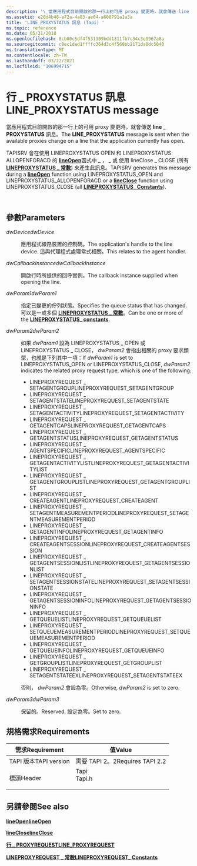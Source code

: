 ```yaml
---
description: '\_當應用程式目前開啟的那一行上的可用 proxy 變更時，就會傳送 line PROXYSTATUS 訊息。'
ms.assetid: e20d4b48-a72a-4a83-ae04-a608791a1a3a
title: 'LINE_PROXYSTATUS 訊息 (Tapi) '
ms.topic: reference
ms.date: 05/31/2018
ms.openlocfilehash: 8cb00c5df4f531309bdd1311fb7c34c3e9967a8a
ms.sourcegitcommit: c8ec1ded1ffffc364d3c4f560bb2171da0dc5040
ms.translationtype: MT
ms.contentlocale: zh-TW
ms.lasthandoff: 03/22/2021
ms.locfileid: "106994715"
---
```

# <a name="line_proxystatus-message"></a><span data-ttu-id="a03a3-103">行 \_ PROXYSTATUS 訊息</span><span class="sxs-lookup"><span data-stu-id="a03a3-103">LINE\_PROXYSTATUS message</span></span>

<span data-ttu-id="a03a3-104">當應用程式目前開啟的那一行上的可用 proxy 變更時，就會傳送 **line \_ PROXYSTATUS** 訊息。</span><span class="sxs-lookup"><span data-stu-id="a03a3-104">The **LINE\_PROXYSTATUS** message is sent when the available proxies change on a line that the application currently has open.</span></span>

<span data-ttu-id="a03a3-105">TAPISRV 會在使用 LINEPROXYSTATUS OPEN 和 LINEPROXYSTATUS ALLOPENFORACD 的 [**lineOpen**](/windows/desktop/api/Tapi/nf-tapi-lineopen)函式中 \_ ， \_ 或 [](/windows/desktop/api/Tapi/nf-tapi-lineclose)使用 lineClose \_ CLOSE (所有 [**LINEPROXYSTATUS \_ 常數**](lineproxystatus--constants.md)) 來產生此訊息。</span><span class="sxs-lookup"><span data-stu-id="a03a3-105">TAPISRV generates this message during a [**lineOpen**](/windows/desktop/api/Tapi/nf-tapi-lineopen) function using LINEPROXYSTATUS\_OPEN and LINEPROXYSTATUS\_ALLOPENFORACD or a [**lineClose**](/windows/desktop/api/Tapi/nf-tapi-lineclose) function using LINEPROXYSTATUS\_CLOSE (all [**LINEPROXYSTATUS\_ Constants**](lineproxystatus--constants.md)).</span></span>


```C++
            
```



## <a name="parameters"></a><span data-ttu-id="a03a3-106">參數</span><span class="sxs-lookup"><span data-stu-id="a03a3-106">Parameters</span></span>

<dl> <dt>

<span data-ttu-id="a03a3-107">*dwDevice*</span><span class="sxs-lookup"><span data-stu-id="a03a3-107">*dwDevice*</span></span> 
</dt> <dd>

<span data-ttu-id="a03a3-108">應用程式線路裝置的控制碼。</span><span class="sxs-lookup"><span data-stu-id="a03a3-108">The application's handle to the line device.</span></span> <span data-ttu-id="a03a3-109">這與代理程式處理常式相關。</span><span class="sxs-lookup"><span data-stu-id="a03a3-109">This relates to the agent handler.</span></span>

</dd> <dt>

<span data-ttu-id="a03a3-110">*dwCallbackInstance*</span><span class="sxs-lookup"><span data-stu-id="a03a3-110">*dwCallbackInstance*</span></span> 
</dt> <dd>

<span data-ttu-id="a03a3-111">開啟行時所提供的回呼實例。</span><span class="sxs-lookup"><span data-stu-id="a03a3-111">The callback instance supplied when opening the line.</span></span>

</dd> <dt>

<span data-ttu-id="a03a3-112">*dwParam1*</span><span class="sxs-lookup"><span data-stu-id="a03a3-112">*dwParam1*</span></span> 
</dt> <dd>

<span data-ttu-id="a03a3-113">指定已變更的佇列狀態。</span><span class="sxs-lookup"><span data-stu-id="a03a3-113">Specifies the queue status that has changed.</span></span> <span data-ttu-id="a03a3-114">可以是一或多個 [**LINEPROXYSTATUS \_ 常數**](lineproxystatus--constants.md)。</span><span class="sxs-lookup"><span data-stu-id="a03a3-114">Can be one or more of the [**LINEPROXYSTATUS\_ constants**](lineproxystatus--constants.md).</span></span>

</dd> <dt>

<span data-ttu-id="a03a3-115">*dwParam2*</span><span class="sxs-lookup"><span data-stu-id="a03a3-115">*dwParam2*</span></span> 
</dt> <dd>

<span data-ttu-id="a03a3-116">如果 *dwParam1* 設為 LINEPROXYSTATUS \_ OPEN 或 LINEPROXYSTATUS \_ CLOSE， *dwParam2* 會指出相關的 proxy 要求類型，也就是下列其中一項：</span><span class="sxs-lookup"><span data-stu-id="a03a3-116">If *dwParam1* is set to LINEPROXYSTATUS\_OPEN or LINEPROXYSTATUS\_CLOSE, *dwParam2* indicates the related proxy request type, which is one of the following:</span></span>

-   <span data-ttu-id="a03a3-117">LINEPROXYREQUEST \_ SETAGENTGROUP</span><span class="sxs-lookup"><span data-stu-id="a03a3-117">LINEPROXYREQUEST\_SETAGENTGROUP</span></span>
-   <span data-ttu-id="a03a3-118">LINEPROXYREQUEST \_ SETAGENTSTATE</span><span class="sxs-lookup"><span data-stu-id="a03a3-118">LINEPROXYREQUEST\_SETAGENTSTATE</span></span>
-   <span data-ttu-id="a03a3-119">LINEPROXYREQUEST \_ SETAGENTACTIVITY</span><span class="sxs-lookup"><span data-stu-id="a03a3-119">LINEPROXYREQUEST\_SETAGENTACTIVITY</span></span>
-   <span data-ttu-id="a03a3-120">LINEPROXYREQUEST \_ GETAGENTCAPS</span><span class="sxs-lookup"><span data-stu-id="a03a3-120">LINEPROXYREQUEST\_GETAGENTCAPS</span></span>
-   <span data-ttu-id="a03a3-121">LINEPROXYREQUEST \_ GETAGENTSTATUS</span><span class="sxs-lookup"><span data-stu-id="a03a3-121">LINEPROXYREQUEST\_GETAGENTSTATUS</span></span>
-   <span data-ttu-id="a03a3-122">LINEPROXYREQUEST \_ AGENTSPECIFIC</span><span class="sxs-lookup"><span data-stu-id="a03a3-122">LINEPROXYREQUEST\_AGENTSPECIFIC</span></span>
-   <span data-ttu-id="a03a3-123">LINEPROXYREQUEST \_ GETAGENTACTIVITYLIST</span><span class="sxs-lookup"><span data-stu-id="a03a3-123">LINEPROXYREQUEST\_GETAGENTACTIVITYLIST</span></span>
-   <span data-ttu-id="a03a3-124">LINEPROXYREQUEST \_ GETAGENTGROUPLIST</span><span class="sxs-lookup"><span data-stu-id="a03a3-124">LINEPROXYREQUEST\_GETAGENTGROUPLIST</span></span>
-   <span data-ttu-id="a03a3-125">LINEPROXYREQUEST \_ CREATEAGENT</span><span class="sxs-lookup"><span data-stu-id="a03a3-125">LINEPROXYREQUEST\_CREATEAGENT</span></span>
-   <span data-ttu-id="a03a3-126">LINEPROXYREQUEST \_ SETAGENTMEASUREMENTPERIOD</span><span class="sxs-lookup"><span data-stu-id="a03a3-126">LINEPROXYREQUEST\_SETAGENTMEASUREMENTPERIOD</span></span>
-   <span data-ttu-id="a03a3-127">LINEPROXYREQUEST \_ GETAGENTINFO</span><span class="sxs-lookup"><span data-stu-id="a03a3-127">LINEPROXYREQUEST\_GETAGENTINFO</span></span>
-   <span data-ttu-id="a03a3-128">LINEPROXYREQUEST \_ CREATEAGENTSESSION</span><span class="sxs-lookup"><span data-stu-id="a03a3-128">LINEPROXYREQUEST\_CREATEAGENTSESSION</span></span>
-   <span data-ttu-id="a03a3-129">LINEPROXYREQUEST \_ GETAGENTSESSIONLIST</span><span class="sxs-lookup"><span data-stu-id="a03a3-129">LINEPROXYREQUEST\_GETAGENTSESSIONLIST</span></span>
-   <span data-ttu-id="a03a3-130">LINEPROXYREQUEST \_ SETAGENTSESSIONSTATE</span><span class="sxs-lookup"><span data-stu-id="a03a3-130">LINEPROXYREQUEST\_SETAGENTSESSIONSTATE</span></span>
-   <span data-ttu-id="a03a3-131">LINEPROXYREQUEST \_ GETAGENTSESSIONINFO</span><span class="sxs-lookup"><span data-stu-id="a03a3-131">LINEPROXYREQUEST\_GETAGENTSESSIONINFO</span></span>
-   <span data-ttu-id="a03a3-132">LINEPROXYREQUEST \_ GETQUEUELIST</span><span class="sxs-lookup"><span data-stu-id="a03a3-132">LINEPROXYREQUEST\_GETQUEUELIST</span></span>
-   <span data-ttu-id="a03a3-133">LINEPROXYREQUEST \_ SETQUEUEMEASUREMENTPERIOD</span><span class="sxs-lookup"><span data-stu-id="a03a3-133">LINEPROXYREQUEST\_SETQUEUEMEASUREMENTPERIOD</span></span>
-   <span data-ttu-id="a03a3-134">LINEPROXYREQUEST \_ GETQUEUEINFO</span><span class="sxs-lookup"><span data-stu-id="a03a3-134">LINEPROXYREQUEST\_GETQUEUEINFO</span></span>
-   <span data-ttu-id="a03a3-135">LINEPROXYREQUEST \_ GETGROUPLIST</span><span class="sxs-lookup"><span data-stu-id="a03a3-135">LINEPROXYREQUEST\_GETGROUPLIST</span></span>
-   <span data-ttu-id="a03a3-136">LINEPROXYREQUEST \_ SETAGENTSTATEEX</span><span class="sxs-lookup"><span data-stu-id="a03a3-136">LINEPROXYREQUEST\_SETAGENTSTATEEX</span></span>

<span data-ttu-id="a03a3-137">否則， *dwParam2* 會設為零。</span><span class="sxs-lookup"><span data-stu-id="a03a3-137">Otherwise, *dwParam2* is set to zero.</span></span>

</dd> <dt>

<span data-ttu-id="a03a3-138">*dwParam3*</span><span class="sxs-lookup"><span data-stu-id="a03a3-138">*dwParam3*</span></span> 
</dt> <dd>

<span data-ttu-id="a03a3-139">保留的。</span><span class="sxs-lookup"><span data-stu-id="a03a3-139">Reserved.</span></span> <span data-ttu-id="a03a3-140">設定為零。</span><span class="sxs-lookup"><span data-stu-id="a03a3-140">Set to zero.</span></span>

</dd> </dl>

## <a name="requirements"></a><span data-ttu-id="a03a3-141">規格需求</span><span class="sxs-lookup"><span data-stu-id="a03a3-141">Requirements</span></span>



| <span data-ttu-id="a03a3-142">需求</span><span class="sxs-lookup"><span data-stu-id="a03a3-142">Requirement</span></span> | <span data-ttu-id="a03a3-143">值</span><span class="sxs-lookup"><span data-stu-id="a03a3-143">Value</span></span> |
|-------------------------|-----------------------------------------------------------------------------------|
| <span data-ttu-id="a03a3-144">TAPI 版本</span><span class="sxs-lookup"><span data-stu-id="a03a3-144">TAPI version</span></span><br/> | <span data-ttu-id="a03a3-145">需要 TAPI 2。2</span><span class="sxs-lookup"><span data-stu-id="a03a3-145">Requires TAPI 2.2</span></span><br/>                                                      |
| <span data-ttu-id="a03a3-146">標頭</span><span class="sxs-lookup"><span data-stu-id="a03a3-146">Header</span></span><br/>       | <dl> <span data-ttu-id="a03a3-147"><dt>Tapi</dt></span><span class="sxs-lookup"><span data-stu-id="a03a3-147"><dt>Tapi.h</dt></span></span> </dl> |



## <a name="see-also"></a><span data-ttu-id="a03a3-148">另請參閱</span><span class="sxs-lookup"><span data-stu-id="a03a3-148">See also</span></span>

<dl> <dt>

[<span data-ttu-id="a03a3-149">**lineOpen**</span><span class="sxs-lookup"><span data-stu-id="a03a3-149">**lineOpen**</span></span>](/windows/desktop/api/Tapi/nf-tapi-lineopen)
</dt> <dt>

[<span data-ttu-id="a03a3-150">**lineClose**</span><span class="sxs-lookup"><span data-stu-id="a03a3-150">**lineClose**</span></span>](/windows/desktop/api/Tapi/nf-tapi-lineclose)
</dt> <dt>

[<span data-ttu-id="a03a3-151">**行 \_ PROXYREQUEST**</span><span class="sxs-lookup"><span data-stu-id="a03a3-151">**LINE\_PROXYREQUEST**</span></span>](line-proxyrequest.md)
</dt> <dt>

[<span data-ttu-id="a03a3-152">**LINEPROXYREQUEST \_ 常數**</span><span class="sxs-lookup"><span data-stu-id="a03a3-152">**LINEPROXYREQUEST\_ Constants**</span></span>](lineproxyrequest--constants.md)
</dt> </dl>

 

 




